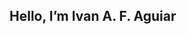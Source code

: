 ## Hello,  I’m Ivan A. F. Aguiar

<!---
ivnagst/ivnagst is a ✨ special ✨ repository because its `README.md` (this file) appears on your GitHub profile.
You can click the Preview link to take a look at your changes.
--->
